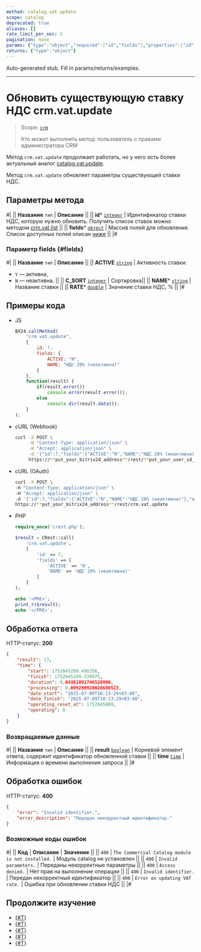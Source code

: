 ```yaml
---
method: catalog.vat.update
scope: catalog
deprecated: true
aliases: []
rate_limit_per_sec: 2
pagination: none
params: {"type":"object","required":["id","fields"],"properties":{"id":{"type":"integer"},"fields":{"type":"object"}}}
returns: {"type":"object"}
---
```


Auto-generated stub. Fill in params/returns/examples.

---

# Обновить существующую ставку НДС crm.vat.update

> Scope: [`crm`](../../../scopes/permissions.md)
>
> Кто может выполнять метод: пользователь с правами администратора CRM



Метод `crm.vat.update` продолжает работать, но у него есть более актуальный аналог [catalog.vat.update](../../../catalog/vat/catalog-vat-update.md).



Метод `crm.vat.update` обновляет параметры существующей ставки НДС.

## Параметры метода



#|
|| **Название**
`тип` | **Описание** ||
|| **id*** 
[`integer`](../../../data-types.md) | Идентификатор ставки НДС, которую нужно обновить. Получить список ставок можно методом [crm.vat.list](./crm-vat-list.md) ||
|| **fields*** 
[`object`](../../../data-types.md) | Массив полей для обновления. Список доступных полей описан [ниже](#fields)  ||
|#

### Параметр fields {#fields}

#|
|| **Название**
 `тип` | **Описание** ||
|| **ACTIVE** 
[`string`](../../../data-types.md) | Активность ставки:
- `Y` — активна,
- `N` — неактивна.
||
|| **C_SORT** 
[`integer`](../../../data-types.md) | Сортировка||
|| **NAME***
[`string`](../../../data-types.md) | Название ставки ||
|| **RATE*** 
[`double`](../../../data-types.md) | Значение ставки НДС, % ||
|#

## Примеры кода





- JS

    ```js
    BX24.callMethod(
        "crm.vat.update",
        {
            id: 7,
            fields: {
                ACTIVE: "N",
                NAME: "НДС 20% (неактивна)"
            }
        },
        function(result) {
            if(result.error())
                console.error(result.error());
            else
                console.dir(result.data());
        }
    );
    ```

- cURL (Webhook)

    ```bash
    curl -X POST \
         -H "Content-Type: application/json" \
         -H "Accept: application/json" \
         -d '{"id":7,"fields":{"ACTIVE":"N","NAME":"НДС 20% (неактивна)"}}' \
         https://**put_your_bitrix24_address**/rest/**put_your_user_id_here**/**put_your_webbhook_here**/crm.vat.update
    ```

- cURL (OAuth)

    ```bash
    curl -X POST \
    -H "Content-Type: application/json" \
    -H "Accept: application/json" \
    -d '{"id":7,"fields":{"ACTIVE":"N","NAME":"НДС 20% (неактивна)"},"auth":"**put_access_token_here**"}' \
    https://**put_your_bitrix24_address**/rest/crm.vat.update
    ```

- PHP

    ```php
    require_once('crest.php');

    $result = CRest::call(
        'crm.vat.update',
        [
            'id' => 7,
            'fields' => [
                'ACTIVE' => 'N',
                'NAME' => 'НДС 20% (неактивна)'
            ]
        ]
    );

    echo '<PRE>';
    print_r($result);
    echo '</PRE>';
    ```



## Обработка ответа

HTTP-статус: **200**

```json
{
    "result": 13,
    "time": {
        "start": 1752045209.496356,
        "finish": 1752045209.539975,
        "duration": 0.04361891746520996,
        "processing": 0.009280920028686523,
        "date_start": "2025-07-09T10:13:29+03:00",
        "date_finish": "2025-07-09T10:13:29+03:00",
        "operating_reset_at": 1752045809,
        "operating": 0
    }
}
```

### Возвращаемые данные

#|
|| **Название**
`тип` | **Описание** ||
|| **result**
[`boolean`](../../../data-types.md) | Корневой элемент ответа, содержит идентификатор обновленной ставки ||
|| **time**
[`time`](../../../data-types.md#time) | Информация о времени выполнения запроса ||
|#

## Обработка ошибок

HTTP-статус: **400**

```json
{
    "error": "Invalid identifier.",
    "error_description": "Передан некорректный идентификатор."
}
```



### Возможные коды ошибок

#|
|| **Код** | **Описание** | **Значение** ||
|| `400`     | `The Commercial Catalog module is not installed.` | Модуль catalog не установлен ||
|| `400`     | `Invalid parameters.` | Переданы некорректные параметры ||
|| `400`     | `Access denied.` | Нет прав на выполнение операции ||
|| `400`     | `Invalid identifier.` | Передан некорректный идентификатор ||
|| `400`     | `Error on updating VAT rate.` | Ошибка при обновлении ставки НДС ||
|#



## Продолжите изучение

- [{#T}](./crm-vat-fields.md)
- [{#T}](./crm-vat-list.md)
- [{#T}](./crm-vat-get.md)
- [{#T}](./crm-vat-add.md)
- [{#T}](./crm-vat-delete.md) 
